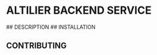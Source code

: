 # ALTILIER BACKEND SERVICE



<a name="description"/>
## DESCRIPTION

<a name="installation"/>
## INSTALLATION

## CONTRIBUTING

